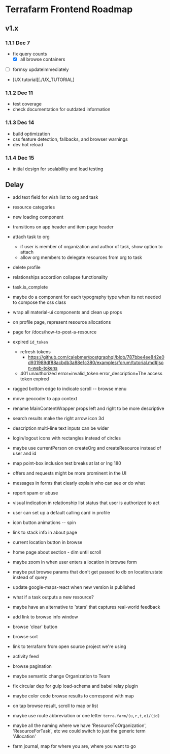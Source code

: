 # Terrafarm Frontend Roadmap

## v1.x

### 1.1.1 Dec 7

- fix query counts
  - [x] all browse containers

- [ ] formsy updateImmediately
- [UX tutorial][./UX_TUTORIAL]

### 1.1.2 Dec 11

- test coverage
- check documentation for outdated information

### 1.1.3 Dec 14

- build optimization
- css feature detection, fallbacks, and browser warnings
- dev hot reload

### 1.1.4 Dec 15

- initial design for scalability and load testing

## Delay

- add text field for wish list to org and task
- resource categories
- new loading component
- transitions on app header and item page header
- attach task to org
  - if user is member of organization and author of task, show option to attach
  - allow org members to delegate resources from org to task
- delete profile

- relationships accordion collapse functionality
- task.is_complete
- maybe do a component for each typography type when its not needed to compose the css class
- wrap all material-ui components and clean up props
- on profile page, represent resource allocations

- page for /docs/how-to-post-a-resource
- expired `id_token`
  - refresh tokens
    - https://github.com/calebmer/postgraphql/blob/787bbe4ee842e0d931989df88acbdb3a88e1c380/examples/forum/tutorial.md#json-web-tokens
  - 401 unauthorized error=invalid_token error_description=The access token expired
- ragged bottom edge to indicate scroll -- browse menu
- move geocoder to app context
- rename MainContentWrapper props left and right to be more descriptive

- search results make the right arrow icon 3d
- description multi-line text inputs can be wider
- login/logout icons with rectangles instead of circles
- maybe use currentPerson on createOrg and createResource instead of user and id

- map point-box inclusion test breaks at lat or lng 180
- offers and requests might be more prominent in the UI
- messages in forms that clearly explain who can see or do what
- report spam or abuse
- visual indication in relationship list status that user is authorized to act
- user can set up a default calling card in profile
- icon button animations -- spin

- link to stack info in about page
- current location button in browse
- home page about section - dim until scroll
- maybe zoom in when user enters a location in browse form
- maybe put browse params that don't get passed to db on location.state instead of query
- update google-maps-react when new version is published

- what if a task outputs a new resource?
- maybe have an alternative to 'stars' that captures real-world feedback
- add link to browse info window
- browse 'clear' button
- browse sort
- link to terrafarm from open source project we're using
- activity feed
- browse pagination
- maybe semantic change Organization to Team
- fix circular dep for gulp load-schema and babel relay plugin
- maybe color code browse results to correspond with map
- on tap browse result, scroll to map or list
- maybe use route abbreviation or one letter `terra.farm/(u,r,t,o)/(id)`
- maybe all the naming where we have 'ResourceToOrganization', 'ResourceForTask', etc
  we could switch to just the generic term 'Allocation'
- farm journal, map for where you are, where you want to go
